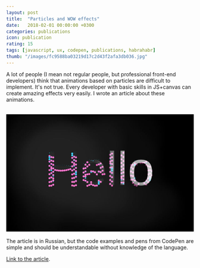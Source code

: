 ```yaml
---
layout: post
title:  "Particles and WOW effects"
date:   2018-02-01 00:00:00 +0300
categories: publications
icon: publication
rating: 15
tags: [javascript, ux, codepen, publications, habrahabr]
thumb: "/images/fc9588ba03219d17c2d43f2afa3db036.jpg"
---
```


A lot of people (I mean not regular people, but professional front-end developers) think that animations based on particles are difficult to implement. It's not true. Every developer with basic skills in JS+canvas can create amazing effects very easily. I wrote an article about these animations.

<img class='mui-image -rounded -js-lazy-load' src='data:image/gif;base64,R0lGODlhAQABAIAAAAAAAP///yH5BAEAAAAALAAAAAABAAEAAAIBRAA7' data-src='/images/f91fd10dc2475215666cb9a0a9bef17a.jpg' alt='example' itemprop='image'>
<noscript>
    <img class='mui-image -rounded' src='/images/f91fd10dc2475215666cb9a0a9bef17a.jpg' alt='example' itemprop='image'>
</noscript>

The article is in Russian, but the code examples and pens from CodePen are simple and should be understandable without knowledge of the language.


<a href='https://habrahabr.ru/post/347962/'>Link to the article</a>.
